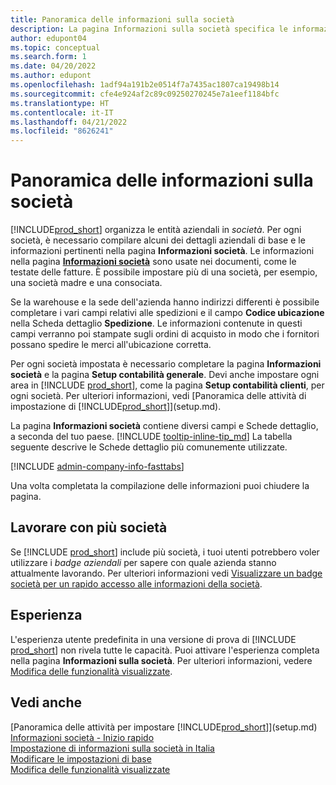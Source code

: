 ```yaml
---
title: Panoramica delle informazioni sulla società
description: La pagina Informazioni sulla società specifica le informazioni di base per un'entità aziendale, come nome, indirizzi e informazioni sulla spedizione.
author: edupont04
ms.topic: conceptual
ms.search.form: 1
ms.date: 04/20/2022
ms.author: edupont
ms.openlocfilehash: 1adf94a191b2e0514f7a7435ac1807ca19498b14
ms.sourcegitcommit: cfe4e924af2c89c09250270245e7a1eef1184bfc
ms.translationtype: HT
ms.contentlocale: it-IT
ms.lasthandoff: 04/21/2022
ms.locfileid: "8626241"
---
```

# <a name="company-information-overview"></a>Panoramica delle informazioni sulla società

[!INCLUDE[prod_short](includes/prod_short.md)] organizza le entità aziendali in *società*. Per ogni società, è necessario compilare alcuni dei dettagli aziendali di base e le informazioni pertinenti nella pagina **Informazioni società**. Le informazioni nella pagina [**Informazioni società**](https://businesscentral.dynamics.com/?page=1) sono usate nei documenti, come le testate delle fatture. È possibile impostare più di una società, per esempio, una società madre e una consociata.  

Se la warehouse e la sede dell'azienda hanno indirizzi differenti è possibile completare i vari campi relativi alle spedizioni e il campo **Codice ubicazione** nella Scheda dettaglio **Spedizione**. Le informazioni contenute in questi campi verranno poi stampate sugli ordini di acquisto in modo che i fornitori possano spedire le merci all'ubicazione corretta.  

Per ogni società impostata è necessario completare la pagina **Informazioni società** e la pagina **Setup contabilità generale**. Devi anche impostare ogni area in [!INCLUDE [prod_short](includes/prod_short.md)], come la pagina **Setup contabilità clienti**, per ogni società. Per ulteriori informazioni, vedi [Panoramica delle attività di impostazione di [!INCLUDE[prod_short](includes/prod_short.md)]](setup.md).  

La pagina **Informazioni società** contiene diversi campi e Schede dettaglio, a seconda del tuo paese. [!INCLUDE [tooltip-inline-tip_md](includes/tooltip-inline-tip_md.md)] La tabella seguente descrive le Schede dettaglio più comunemente utilizzate.

[!INCLUDE [admin-company-info-fasttabs](includes/admin-company-info-fasttabs.md)]

Una volta completata la compilazione delle informazioni puoi chiudere la pagina.  

## <a name="work-with-multiple-companies"></a>Lavorare con più società

Se [!INCLUDE [prod_short](includes/prod_short.md)] include più società, i tuoi utenti potrebbero voler utilizzare i *badge aziendali* per sapere con quale azienda stanno attualmente lavorando. Per ulteriori informazioni vedi [Visualizzare un badge società per un rapido accesso alle informazioni della società](ui-change-basic-settings.md#badge).  

## <a name="experience"></a>Esperienza

L'esperienza utente predefinita in una versione di prova di [!INCLUDE [prod_short](includes/prod_short.md)] non rivela tutte le capacità. Puoi attivare l'esperienza completa nella pagina **Informazioni sulla società**. Per ulteriori informazioni, vedere [Modifica delle funzionalità visualizzate](ui-experiences.md).  

## <a name="see-also"></a>Vedi anche

[Panoramica delle attività per impostare [!INCLUDE[prod_short](includes/prod_short.md)]](setup.md)  
[Informazioni società - Inizio rapido](quick-start-company-information.md)  
[Impostazione di informazioni sulla società in Italia](LocalFunctionality/Italy/how-to-set-up-company-information.md)  
[Modificare le impostazioni di base](ui-change-basic-settings.md)  
[Modifica delle funzionalità visualizzate](ui-experiences.md)  